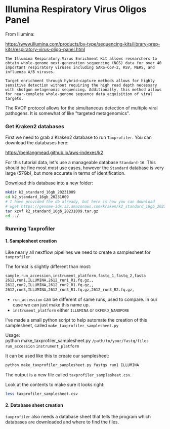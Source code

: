 #  Illumina Respiratory Virus Oligos Panel
From Illumina:

https://www.illumina.com/products/by-type/sequencing-kits/library-prep-kits/respiratory-virus-oligo-panel.html
```
The Illumina Respiratory Virus Enrichment Kit allows researchers to obtain whole-genome next-generation sequencing (NGS) data for over 40 important respiratory viruses including SARS-CoV-2, RSV, MERS, and influenza A/B viruses. 

Target enrichment through hybrid–capture methods allows for highly sensitive detection without requiring the high read depth necessary with shotgun metagenomic sequencing. Additionally, this method allows for near-complete whole-genome sequence data acquisition of viral targets.
```

The RVOP protocol allows for the simultaneous detection of multiple viral pathogens. It is somewhat of like "targeted metagenomics".


### Get Kraken2 databases
First we need to grab a Kraken2 database to run `Taxprofiler`. You can download the databases here:

https://benlangmead.github.io/aws-indexes/k2

For this tutorial data, let's use a manageable database `Standard-16`. This should be fine most *most* use cases, however the `Standard` database is very large (57Gb), but more accurate in terms of identification.

Download this database into a new folder:
```bash
mkdir k2_standard_16gb_20231009
cd k2_standard_16gb_20231009
# I have provided the db already, but here is how you can download
# wget https://genome-idx.s3.amazonaws.com/kraken/k2_standard_16gb_20231009.tar.gz
tar xzvf k2_standard_16gb_20231009.tar.gz
cd ../
```
### Running Taxprofiler

#### 1. Samplesheet creation
Like nearly all nextflow pipelines we need to create a samplesheet for `taxprofiler`

The format is slightly different than most:
```bash
sample,run_accession,instrument_platform,fastq_1,fastq_2,fasta
2612,run1,ILLUMINA,2612_run1_R1.fq.gz,,
2612,run2,ILLUMINA,2612_run2_R1.fq.gz,,
2612,run3,ILLUMINA,2612_run3_R1.fq.gz,2612_run3_R2.fq.gz,
```
- `run_accession` can be different of same runs, used to compare. In our case we can just make this name up.
- `instrument_platform` either `ILLUMINA` or `OXFORD_NANOPORE`

I've made a small python script to help automate the creation of this samplesheet, called `make_taxprofiler_samplesheet.py`

Usage:  
python make_taxprofiler_samplesheet.py `/path/to/your/fastq/files` `run_accession` `instrument_platform`

It can be used like this to create our samplesheet:
```bash
python make_taxprofiler_samplesheet.py fastqs run1 ILLUMINA
```
The output is a new file called `taxprofiler_samplesheet.csv`.

Look at the contents to make sure it looks right:
```bash
less taxprofiler_samplesheet.csv
```

#### 2. Database sheet creation
`taxprofiler` also needs a database sheet that tells the program which databases are downloaded and where to find the files. 



